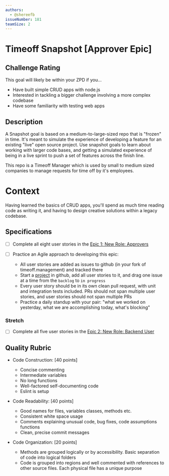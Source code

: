 ```yaml
---
authors:
  - @shereefb
issueNumber: 181
teamSize: 2
---
```


# Timeoff Snapshot [Approver Epic]


## Challenge Rating

This goal will likely be within your ZPD if you...

- Have built simple CRUD apps with node.js
- Interested in tackling a bigger challenge involving a more complex codebase
- Have some familiarity with testing web apps

## Description

A Snapshot goal is based on a medium-to-large-sized repo that is "frozen" in time. It's meant to simulate the experience of developing a feature for an existing "live" open source project.
Use snapshot goals to learn about working with larger code bases, and getting a simulated experience of being in a live sprint to push a set of features across the finish line.

This repo is a Timeoff Manager which is used by small to medium sized companies to manage requests for time off by it's employees.

# Context

Having learned the basics of CRUD apps, you'll spend as much time reading code as writing it, and having to design creative solutions within a legacy codebase.

## Specifications


- [ ] Complete all eight user stories in the [Epic 1: New Role: Approvers][repo]

- [ ] Practice an Agile approach to developing this epic:
  - All user stories are added as issues to github (in your fork of timeoff.management) and tracked there
  - Start a [project](https://help.github.com/articles/about-projects/) in github, add all user stories to it, and drag one issue at a time from the `backlog` to `in progress`
  - Every user story should be in its own clean pull request, with unit and integration tests included. PRs should not span multiple user stories, and user stories should not span multiple PRs
  - Practice a daily standup with your pair: "what we worked on yesterday, what we are accomplishing today, what's blocking"

### Stretch

- [ ] Complete all five user stories in the [Epic 2: New Role: Backend User][repo]

## Quality Rubric

- Code Construction: [40 points]
  - Concise commenting
  - Intermediate variables
  - No long functions
  - Well-factored self-documenting code
  - Eslint is setup
- Code Readability: [40 points]
  - Good names for files, variables classes, methods etc.
  - Consistent white space usage
  - Comments explaining unusual code, bug fixes, code assumptions functions
  - Clean, precise commit messages
- Code Organization: [20 points]
  - Methods are grouped logically or by accessibility. Basic separation of code into logical folders
  - Code is grouped into regions and well commented with references to other source files. Each physical file has a unique purpose

  [repo]:https://github.com/GuildCrafts/timeoff.management/blob/master/user_stories.md
